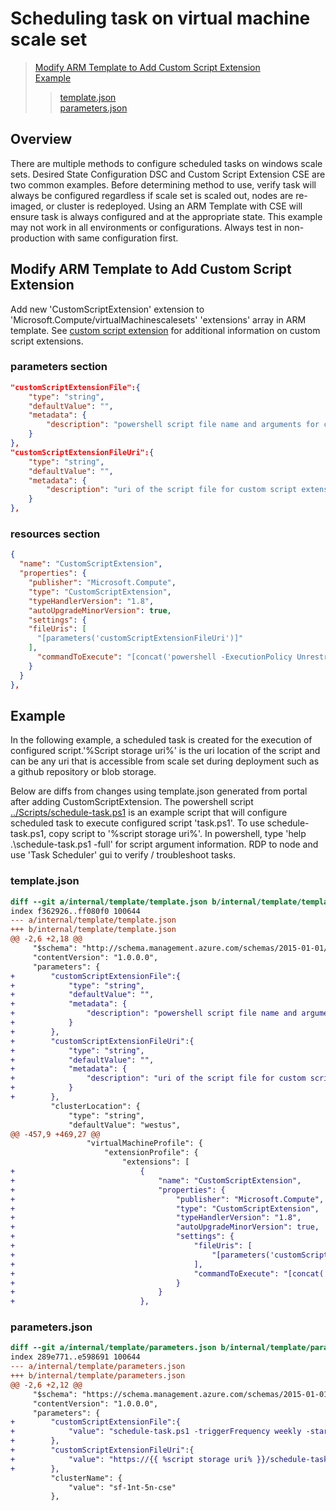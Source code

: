 # Scheduling task on virtual machine scale set  

>[Modify ARM Template to Add Custom Script Extension](#Modify-ARM-Template-to-Add-Custom-Script-Extension)  
>[Example](#Example)  
>>[template.json](#template.json)  
>>[parameters.json](#parameters.json)  

## Overview  

There are multiple methods to configure scheduled tasks on windows scale sets. Desired State Configuration DSC and Custom Script Extension CSE are two common examples. Before determining method to use, verify task will always be configured regardless if scale set is scaled out, nodes are re-imaged, or cluster is redeployed. Using an ARM Template with CSE will ensure task is always configured and at the appropriate state. This example may not work in all environments or configurations. Always test in non-production with same configuration first.  

## Modify ARM Template to Add Custom Script Extension

Add new 'CustomScriptExtension' extension to 'Microsoft.Compute/virtualMachinescalesets' 'extensions' array in ARM template. See [custom script extension](https://docs.microsoft.com/azure/virtual-machines/extensions/custom-script-windows) for additional information on custom script extensions.  

### parameters section  

```json
"customScriptExtensionFile":{
    "type": "string",
    "defaultValue": "",
    "metadata": {
        "description": "powershell script file name and arguments for custom script extension to execute"
    }
},
"customScriptExtensionFileUri":{
    "type": "string",
    "defaultValue": "",
    "metadata": {
        "description": "uri of the script file for custom script extension to execute"
    }
},
```

### resources section  

```json
{
  "name": "CustomScriptExtension",
  "properties": {
    "publisher": "Microsoft.Compute",
    "type": "CustomScriptExtension",
    "typeHandlerVersion": "1.8",
    "autoUpgradeMinorVersion": true,
    "settings": {
    "fileUris": [
      "[parameters('customScriptExtensionFileUri')]"
    ],
      "commandToExecute": "[concat('powershell -ExecutionPolicy Unrestricted -File .\\', parameters('customScriptExtensionFile'))]"
    }
  }
},
```

## Example

In the following example, a scheduled task is created for the execution of configured script.'%Script storage uri%' is the uri location of the script and can be any uri that is accessible from scale set during deployment such as a github repository or blob storage.

Below are diffs from changes using template.json generated from portal after adding CustomScriptExtension.
The powershell script [../Scripts/schedule-task.ps1](../Scripts/schedule-task.ps1) is an example script that will configure scheduled task to execute configured script 'task.ps1'. To use schedule-task.ps1, copy script to '%script storage uri%'. In powershell, type 'help .\schedule-task.ps1 -full' for script argument information. RDP to node and use 'Task Scheduler' gui to verify / troubleshoot tasks.  

### template.json

```diff
diff --git a/internal/template/template.json b/internal/template/template.json
index f362926..ff080f0 100644
--- a/internal/template/template.json
+++ b/internal/template/template.json
@@ -2,6 +2,18 @@
     "$schema": "http://schema.management.azure.com/schemas/2015-01-01/deploymentTemplate.json",
     "contentVersion": "1.0.0.0",
     "parameters": {
+        "customScriptExtensionFile":{
+            "type": "string",
+            "defaultValue": "",
+            "metadata": {
+                "description": "powershell script file name and arguments for custom script extension to execute"
+            }
+        },
+        "customScriptExtensionFileUri":{
+            "type": "string",
+            "defaultValue": "",
+            "metadata": {
+                "description": "uri of the script file for custom script extension to execute"
+            }
+        },
         "clusterLocation": {
             "type": "string",
             "defaultValue": "westus",
@@ -457,9 +469,27 @@
                 "virtualMachineProfile": {
                     "extensionProfile": {
                         "extensions": [
+                            {
+                                "name": "CustomScriptExtension",
+                                "properties": {
+                                    "publisher": "Microsoft.Compute",
+                                    "type": "CustomScriptExtension",
+                                    "typeHandlerVersion": "1.8",
+                                    "autoUpgradeMinorVersion": true,
+                                    "settings": {
+                                        "fileUris": [
+                                            "[parameters('customScriptExtensionFileUri')]"
+                                        ],
+                                        "commandToExecute": "[concat('powershell -ExecutionPolicy Unrestricted -File .\\', parameters('customScriptExtensionFile'))]"
+                                    }
+                                }
+                            },
```

### parameters.json

```diff
diff --git a/internal/template/parameters.json b/internal/template/parameters.json
index 289e771..e598691 100644
--- a/internal/template/parameters.json
+++ b/internal/template/parameters.json
@@ -2,6 +2,12 @@
     "$schema": "https://schema.management.azure.com/schemas/2015-01-01/deploymentParameters.json#",
     "contentVersion": "1.0.0.0",
     "parameters": {
+        "customScriptExtensionFile":{
+            "value": "schedule-task.ps1 -triggerFrequency weekly -start -overwrite -scriptFile https://{{ %script storage uri% }}/task.ps1"
+        },
+        "customScriptExtensionFileUri":{
+            "value": "https://{{ %script storage uri% }}/schedule-task.ps1"
+        },
         "clusterName": {
             "value": "sf-1nt-5n-cse"
         },
```

